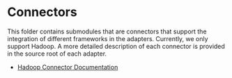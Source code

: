 # Connectors

This folder contains submodules that are connectors that support the integration of different frameworks in
the adapters. Currently, we only support Hadoop. A more detailed description of each connector is provided in the
source root of each adapter.
- [Hadoop Connector Documentation](/connector/hadoop/README.md)
